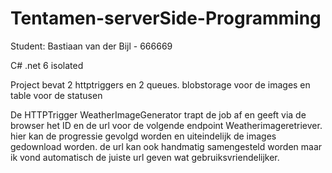 # Tentamen-serverSide-Programming

Student: Bastiaan van der Bijl - 666669

C# .net 6 isolated


Project bevat 2 httptriggers en 2 queues. blobstorage voor de images en table voor de statusen

De HTTPTrigger WeatherImageGenerator trapt de job af en geeft via de browser het ID en de url voor de volgende endpoint Weatherimageretriever.
hier kan de progressie gevolgd worden en uiteindelijk de images gedownload worden. de url kan ook handmatig samengesteld worden maar ik vond automatisch de juiste url geven
wat gebruiksvriendelijker.



